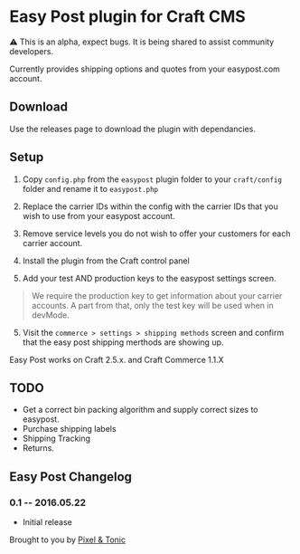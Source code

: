 # Easy Post plugin for Craft CMS

⚠️ This is an alpha, expect bugs. It is being shared to assist community developers.

Currently provides shipping options and quotes from your easypost.com account.

## Download

Use the releases page to download the plugin with dependancies.

## Setup

1) Copy `config.php` from the `easypost` plugin folder to your `craft/config` folder and rename it to 
`easypost.php`

2) Replace the carrier IDs within the config with the carrier IDs that you wish to use from your easypost account.

3) Remove service levels you do not wish to offer your customers for each carrier account.

4) Install the plugin from the Craft control panel

4) Add your test AND production keys to the easypost settings screen.

> We require the production key to get information about your carrier accounts. A part from that, only the test key will be used when in devMode.

5) Visit the `commerce > settings > shipping methods` screen and confirm that
the easy post shipping merthods are showing up.

Easy Post works on Craft 2.5.x. and Craft Commerce 1.1.X

## TODO

* Get a correct bin packing algorithm and supply correct sizes to easypost.
* Purchase shipping labels
* Shipping Tracking
* Returns.

## Easy Post Changelog

### 0.1 -- 2016.05.22

* Initial release

Brought to you by [Pixel & Tonic](http://craftcommerce.com)